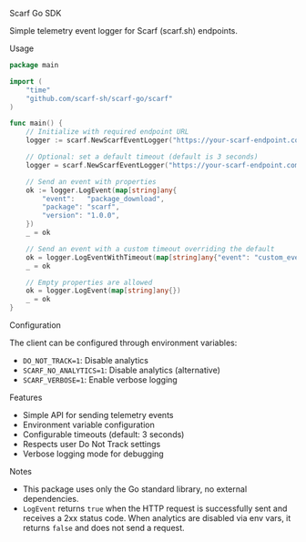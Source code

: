 Scarf Go SDK

Simple telemetry event logger for Scarf (scarf.sh) endpoints.

Usage

```go
package main

import (
    "time"
    "github.com/scarf-sh/scarf-go/scarf"
)

func main() {
    // Initialize with required endpoint URL
    logger := scarf.NewScarfEventLogger("https://your-scarf-endpoint.com")

    // Optional: set a default timeout (default is 3 seconds)
    logger = scarf.NewScarfEventLogger("https://your-scarf-endpoint.com", 5*time.Second)

    // Send an event with properties
    ok := logger.LogEvent(map[string]any{
        "event":   "package_download",
        "package": "scarf",
        "version": "1.0.0",
    })
    _ = ok

    // Send an event with a custom timeout overriding the default
    ok = logger.LogEventWithTimeout(map[string]any{"event": "custom_event"}, 1*time.Second)
    _ = ok

    // Empty properties are allowed
    ok = logger.LogEvent(map[string]any{})
    _ = ok
}
```

Configuration

The client can be configured through environment variables:

- `DO_NOT_TRACK=1`: Disable analytics
- `SCARF_NO_ANALYTICS=1`: Disable analytics (alternative)
- `SCARF_VERBOSE=1`: Enable verbose logging

Features

- Simple API for sending telemetry events
- Environment variable configuration
- Configurable timeouts (default: 3 seconds)
- Respects user Do Not Track settings
- Verbose logging mode for debugging

Notes

- This package uses only the Go standard library, no external dependencies.
- `LogEvent` returns `true` when the HTTP request is successfully sent and receives a 2xx status code. When analytics are disabled via env vars, it returns `false` and does not send a request.
